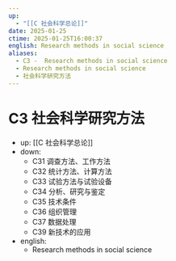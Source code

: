 ```yaml
---
up:
  - "[[C 社会科学总论]]"
date: 2025-01-25
ctime: 2025-01-25T16:00:37
english: Research methods in social science
aliases:
  - C3 -  Research methods in social science
  - Research methods in social science
  - 社会科学研究方法
---
```


# C3 社会科学研究方法

- up: [[C 社会科学总论]]
- down:
	- C31 调查方法、工作方法
	- C32 统计方法、计算方法
	- C33 试验方法与试验设备
	- C34 分析、研究与鉴定
	- C35 技术条件
	- C36 组织管理
	- C37 数据处理
	- C39 新技术的应用
- english:
	- Research methods in social science
